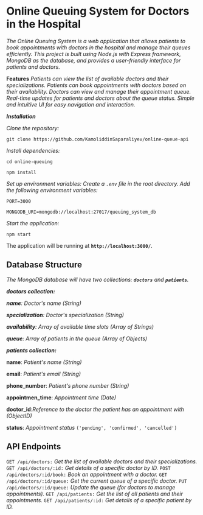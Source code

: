 # Online Queuing System for Doctors in the Hospital

_The Online Queuing System is a web application that allows patients to book appointments with doctors in the hospital and manage their queues efficiently. This project is built using Node.js with Express framework, MongoDB as the database, and provides a user-friendly interface for patients and doctors._

**Features**
_Patients can view the list of available doctors and their specializations.
Patients can book appointments with doctors based on their availability.
Doctors can view and manage their appointment queue.
Real-time updates for patients and doctors about the queue status.
Simple and intuitive UI for easy navigation and interaction._

***Installation***

*Clone the repository:*

`git clone https://github.com/KamoliddinSaparaliyev/online-queue-api`

*Install dependencies:*

`cd online-queuing`

`npm install`

*Set up environment variables:*
*Create a `.env` file in the root directory.*
*Add the following environment variables:*

`PORT=3000`

`MONGODB_URI=mongodb://localhost:27017/queuing_system_db`

*Start the application:*

`npm start`

The application will be running at **`http://localhost:3000/`**.

## Database Structure

*The MongoDB database will have two collections: **`doctors`** and **`patients`**.*


***doctors collection:***


_**name**: Doctor's name *(String)*_

_**specialization**: Doctor's specialization *(String)*_

_**availability**: Array of available time slots *(Array of Strings)*_

_**queue**: Array of patients in the queue *(Array of Objects)*_


***patients collection:***


**name**: _Patient's name_ *(String)*

**email**: _Patient's email_ *(String)*

**phone_number**: _Patient's phone number_ *(String)*

**appointmen_time**: _Appointment time_ *(Date)*

**doctor_id**:_Reference to the doctor the patient has an appointment with_ *(ObjectID)*

**status**: _Appointment status_ `('pending', 'confirmed', 'cancelled')`


## API Endpoints

`GET /api/doctors:` *Get the list of available doctors and their specializations.*
`GET /api/doctors/:id:` *Get details of a specific doctor by ID.*
`POST /api/doctors/:id/book:` *Book an appointment with a doctor.*
`GET /api/doctors/:id/queue:` *Get the current queue of a specific doctor.*
`PUT /api/doctors/:id/queue:` *Update the queue (for doctors to manage appointments).*
`GET /api/patients:` *Get the list of all patients and their appointments.*
`GET /api/patients/:id:` *Get details of a specific patient by ID.*